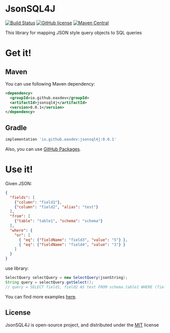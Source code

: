 # JsonSQL4J
[![Build Status](https://github.com/eaxdev/JsonSQL4J/workflows/build/badge.svg)](https://github.com/eaxdev/JsonSQL4J/actions)
[![GitHub license](https://img.shields.io/badge/license-MIT-blue.svg)](https://raw.githubusercontent.com/eaxdev/Java-JsonResume-Validator/master/LICENSE)
[![Maven Central](https://img.shields.io/maven-central/v/io.github.eaxdev/jsonsql4j.svg?label=Maven%20Central)](https://search.maven.org/search?q=g:%22io.github.eaxdev%22%20AND%20a:%22jsonsql4j%22)

This library for mapping JSON style query objects to SQL queries

# Get it!

## Maven

You can use following Maven dependency:

```xml
<dependency>
  <groupId>io.github.eaxdev</groupId>
  <artifactId>jsonsql4j</artifactId>
  <version>0.0.1</version>
</dependency>
```
## Gradle

```groovy
implementation 'io.github.eaxdev:jsonsql4j:0.0.1'
```
Also, you can use [GitHub Packages](https://github.com/eaxdev/JsonSQL4J/packages).

# Use it!

Given JSON:

```json
{
  "fields": [
    {"column": "field1"},
    {"column": "field2", "alias": "test"}
  ],
  "from": [
    {"table": "table1", "schema": "schema"}
  ],
  "where": {
    "or": [
      { "eq": {"fieldName": "field3", "value": "5"} },
      { "eq": {"fieldName": "field4", "value": "3"} }
    ]
  }
}
```

use library:

```java
SelectQuery selectQuery = new SelectQuery(jsonString);
String query = selectQuery.getSelect();
// query = SELECT field1, field2 AS test FROM schema.table1 WHERE (field3 = 5 OR field4 = 3)

```
You can find more examples [here](src/test/resources).

## License

JsonSQL4J is open-source project, and distributed under the [MIT](http://choosealicense.com/licenses/mit/) license
